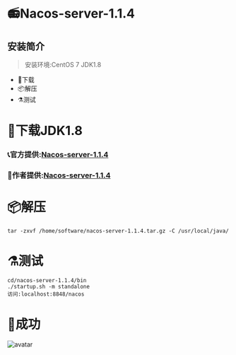 # 📻Nacos-server-1.1.4
## 安装简介
> 安装环境:CentOS 7 JDK1.8
- 🚬下载
- 📦解压
- ⚗测试
# 🚬下载JDK1.8
 ###  📞官方提供:[Nacos-server-1.1.4](https://github.com/alibaba/nacos/releases)
 ###  🤝作者提供:[Nacos-server-1.1.4](https://shushun.oss-cn-shenzhen.aliyuncs.com/software/nacos-server-1.1.4.tar.gz)
# 📦解压   
    tar -zxvf /home/software/nacos-server-1.1.4.tar.gz -C /usr/local/java/
# ⚗测试
    cd/nacos-server-1.1.4/bin
    ./startup.sh -m standalone
    访问:localhost:8848/nacos
# 🌈成功
   ![avatar](https://shushun.oss-cn-shenzhen.aliyuncs.com/success-image/QQ%E6%88%AA%E5%9B%BE20200819190411.png)
        
